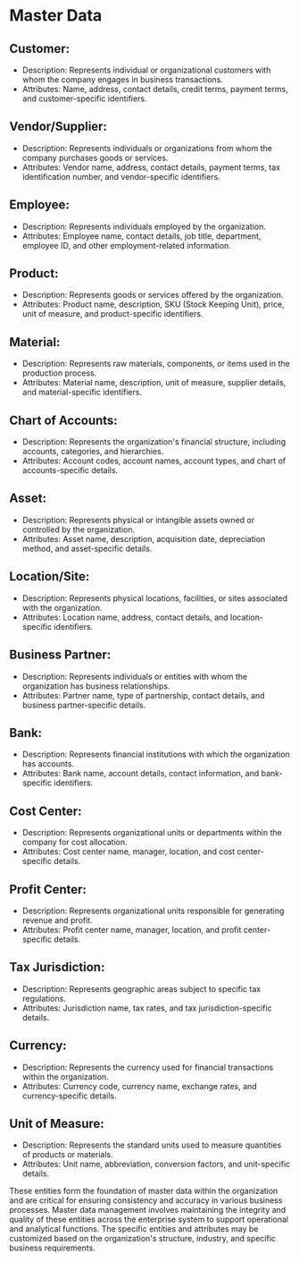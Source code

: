 # Master Data

## Customer:

* Description: Represents individual or organizational customers with whom the company engages in business transactions.
* Attributes: Name, address, contact details, credit terms, payment terms, and customer-specific identifiers.

## Vendor/Supplier:

* Description: Represents individuals or organizations from whom the company purchases goods or services.
* Attributes: Vendor name, address, contact details, payment terms, tax identification number, and vendor-specific identifiers.

## Employee:

* Description: Represents individuals employed by the organization.
* Attributes: Employee name, contact details, job title, department, employee ID, and other employment-related information.

## Product:

* Description: Represents goods or services offered by the organization.
* Attributes: Product name, description, SKU (Stock Keeping Unit), price, unit of measure, and product-specific identifiers.

## Material:

* Description: Represents raw materials, components, or items used in the production process.
* Attributes: Material name, description, unit of measure, supplier details, and material-specific identifiers.

## Chart of Accounts:

* Description: Represents the organization's financial structure, including accounts, categories, and hierarchies.
* Attributes: Account codes, account names, account types, and chart of accounts-specific details.

## Asset:

* Description: Represents physical or intangible assets owned or controlled by the organization.
* Attributes: Asset name, description, acquisition date, depreciation method, and asset-specific details.

## Location/Site:

* Description: Represents physical locations, facilities, or sites associated with the organization.
* Attributes: Location name, address, contact details, and location-specific identifiers.

## Business Partner:

* Description: Represents individuals or entities with whom the organization has business relationships.
* Attributes: Partner name, type of partnership, contact details, and business partner-specific details.

## Bank:

* Description: Represents financial institutions with which the organization has accounts.
* Attributes: Bank name, account details, contact information, and bank-specific identifiers.

## Cost Center:

* Description: Represents organizational units or departments within the company for cost allocation.
* Attributes: Cost center name, manager, location, and cost center-specific details.

## Profit Center:

* Description: Represents organizational units responsible for generating revenue and profit.
* Attributes: Profit center name, manager, location, and profit center-specific details.

## Tax Jurisdiction:

* Description: Represents geographic areas subject to specific tax regulations.
* Attributes: Jurisdiction name, tax rates, and tax jurisdiction-specific details.

## Currency:

* Description: Represents the currency used for financial transactions within the organization.
* Attributes: Currency code, currency name, exchange rates, and currency-specific details.

## Unit of Measure:

* Description: Represents the standard units used to measure quantities of products or materials.
* Attributes: Unit name, abbreviation, conversion factors, and unit-specific details.

These entities form the foundation of master data within the organization and are critical for ensuring consistency and accuracy in various business processes. Master data management involves maintaining the integrity and quality of these entities across the enterprise system to support operational and analytical functions. The specific entities and attributes may be customized based on the organization's structure, industry, and specific business requirements.